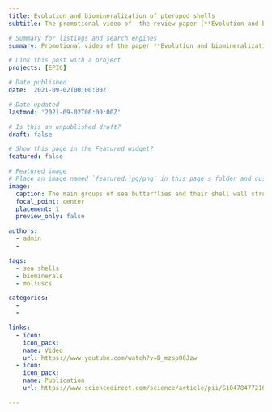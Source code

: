 ```yaml
---
title: Evolution and biomineralization of pteropod shells
subtitle: The promotional video of  the review paper [**Evolution and biomineralization of pteropod shells**](https://www.sciencedirect.com/science/article/pii/S1047847721000848) was released. This video was created in collaboration with [Studio de Maan](https://studiodemaan.nl) and it gives a glimpse of the striking diversity of shell walls made by sea butterflies (or pteropods). You can watch it on [Youtube](https://www.youtube.com/watch?v=B_mzspO0Jzw). Sea butterflies are small gastropods that spend their entire live swimming and drifting in the open ocean. They are widely regarded as bioindicators of ocean acidification because they build thin shells of aragonite, a form of calcium carbonate. Despite being thin, pteropod shells are very strong and uniquely built to withstand different water flows. They are an inspiration for the design of ultrathin and strong materials. 

# Summary for listings and search engines
summary: Promotional video of the paper **Evolution and biomineralization of pteropod shells**.

# Link this post with a project
projects: [EPIC]

# Date published
date: '2021-09-02T00:00:00Z'

# Date updated
lastmod: '2021-09-02T00:00:00Z'

# Is this an unpublished draft?
draft: false

# Show this page in the Featured widget?
featured: false

# Featured image
# Place an image named `featured.jpg/png` in this page's folder and customize its options here.
image:
  caption: The main groups of sea butterflies and their shell wall structures
  focal_point: center
  placement: 1
  preview_only: false

authors:
  - admin
  - 

tags:
  - sea shells
  - biominerals
  - molluscs

categories:
  - 
  - 

links:
  - icon: 
    icon_pack: 
    name: Video
    url: https://www.youtube.com/watch?v=B_mzspO0Jzw
  - icon: 
    icon_pack: 
    name: Publication
    url: https://www.sciencedirect.com/science/article/pii/S1047847721000848

---
```


